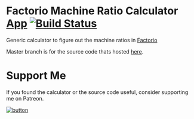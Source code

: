 # Factorio Machine Ratio Calculator [App](https://deniszholob.github.io/factorio-machine-ratio-calc/) [![Build Status](https://travis-ci.org/deniszholob/factorio-machine-ratio-calc.svg?branch=master)](https://travis-ci.org/deniszholob/factorio-machine-ratio-calc)

Generic calculator to figure out the machine ratios in [Factorio](https://www.factorio.com/)

Master branch is for the source code thats hosted [here](https://deniszholob.github.io/factorio-machine-ratio-calc/).

# Support Me
If you found the calculator or the source code useful, consider supporting me on Patreon.

[![button](https://c5.patreon.com/external/logo/downloads_wordmark_white_on_coral.png)](https://www.patreon.com/deniszholob)
